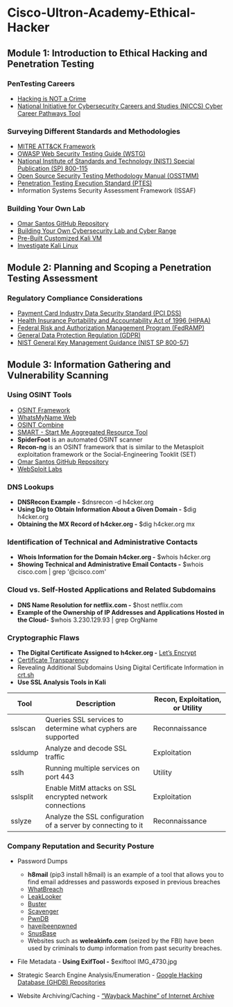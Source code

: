 # Cisco-Ultron-Academy-Ethical-Hacker

## Module 1: Introduction to Ethical Hacking and Penetration Testing

### PenTesting Careers
- [Hacking is NOT a Crime](https://www.hackingisnotacrime.org/)
- [National Initiative for Cybersecurity Careers and Studies (NICCS) Cyber Career Pathways Tool](https://niccs.cisa.gov/workforce-development/cyber-career-pathways-tool)

### Surveying Different Standards and Methodologies
- [MITRE ATT&CK Framework](https://attack.mitre.org)
- [OWASP Web Security Testing Guide (WSTG)](https://owasp.org/www-project-web-security-testing-guide/)
- [National Institute of Standards and Technology (NIST) Special Publication (SP) 800-115](https://csrc.nist.gov/pubs/sp/800/115/final)
- [Open Source Security Testing Methodology Manual (OSSTMM)](https://www.isecom.org)
- [Penetration Testing Execution Standard (PTES)](http://www.pentest-standard.org)
- Information Systems Security Assessment Framework (ISSAF)

### Building Your Own Lab
- [Omar Santos GitHub Repository](https://github.com/The-Art-of-Hacking/h4cker)
- [Building Your Own Cybersecurity Lab and Cyber Range](https://github.com/The-Art-of-Hacking/h4cker/tree/master/build_your_own_lab)
- [Pre-Built Customized Kali VM](https://skillsforall.com/resources/lab-downloads?courseLang=en-US)
- [Investigate Kali Linux](https://www.kali.org/docs/)

## Module 2: Planning and Scoping a Penetration Testing Assessment

### Regulatory Compliance Considerations
- [Payment Card Industry Data Security Standard (PCI DSS)](https://www.pcisecuritystandards.org/)
- [Health Insurance Portability and Accountability Act of 1996 (HIPAA)](https://www.cdc.gov/phlp/publications/topic/hipaa.html)
- [Federal Risk and Authorization Management Program (FedRAMP)](https://www.fedramp.gov/)
- [General Data Protection Regulation (GDPR)](https://gdpr-info.eu/)
- [NIST General Key Management Guidance (NIST SP 800-57)](https://csrc.nist.gov/projects/key-management/key-management-guidelines)

## Module 3: Information Gathering and Vulnerability Scanning

### Using OSINT Tools
- [OSINT Framework](https://osintframework.com/)
- [WhatsMyName Web](https://whatsmyname.app/)
- [OSINT Combine](https://whatsmyname.app/)
- [SMART - Start Me Aggregated Resource Tool](https://smart.myosint.training/)
- **SpiderFoot** is an automated OSINT scanner
- **Recon-ng** is an OSINT framework that is similar to the Metasploit exploitation framework or the Social-Engineering Tooklit (SET)
- [Omar Santos GitHub Repository](https://github.com/The-Art-of-Hacking/h4cker/tree/master/osint)
- [WebSploit Labs](https://websploit.org/)
  
### DNS Lookups
- **DNSRecon Example -** $dnsrecon -d h4cker.org
- **Using Dig to Obtain Information About a Given Domain -** $dig h4cker.org
- **Obtaining the MX Record of h4cker.org -** $dig h4cker.org mx

### Identification of Technical and Administrative Contacts
- **Whois Information for the Domain h4cker.org -** $whois h4cker.org
- **Showing Technical and Administrative Email Contacts -** $whois cisco.com | grep '@cisco.com'

### Cloud vs. Self-Hosted Applications and Related Subdomains
- **DNS Name Resolution for netflix.com -** $host netflix.com
- **Example of the Ownership of IP Addresses and Applications Hosted in the Cloud-** $whois 3.230.129.93 | grep OrgName

### Cryptographic Flaws
- **The Digital Certificate Assigned to h4cker.org -** [Let’s Encrypt](https://letsencrypt.org/)
- [Certificate Transparency](https://certificate.transparency.dev/)
- Revealing Additional Subdomains Using Digital Certificate Information in [crt.sh](https://crt.sh/)
- **Use SSL Analysis Tools in Kali**

|Tool|Description|Recon, Exploitation, or Utility|
|----------|----------|----------|
|sslscan|Queries SSL services to determine what cyphers are supported|Reconnaissance|
|ssldump|Analyze and decode SSL traffic|Exploitation|
|sslh|Running multiple services on port 443|Utility|
|sslsplit|Enable MitM attacks on SSL encrypted network connections|Exploitation|
|sslyze|Analyze the SSL configuration of a server by connecting to it|Reconnaissance|

### Company Reputation and Security Posture
- Password Dumps
  - **h8mail** (pip3 install h8mail) is an example of a tool that allows you to find email addresses and passwords exposed in previous breaches
  - [WhatBreach](https://github.com/Ekultek/WhatBreach)
  - [LeakLooker](https://github.com/woj-ciech/LeakLooker)
  - [Buster](https://github.com/sham00n/buster)
  - [Scavenger](https://github.com/rndinfosecguy/Scavenger)
  - [PwnDB](https://github.com/davidtavarez/pwndb)
  - [haveibeenpwned](https://haveibeenpwned.com/)
  - [SnusBase](https://snusbase.com/)
  - Websites such as **weleakinfo.com** (seized by the FBI) have been used by criminals to dump information from past security breaches.

- File Metadata - **Using ExifTool -** $exiftool IMG_4730.jpg
- Strategic Search Engine Analysis/Enumeration - [Google Hacking Database (GHDB) Repositories](https://www.exploit-db.com/google-hacking-database/)
- Website Archiving/Caching - [“Wayback Machine” of Internet Archive](https://archive.org/web)
